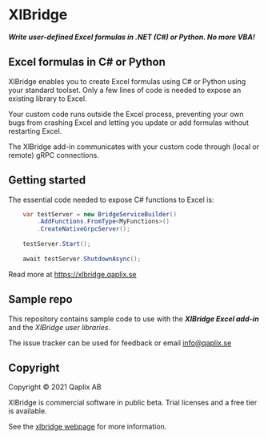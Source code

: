 # XlBridge
***Write user-defined Excel formulas in .NET (C#) or Python. No more VBA!***

## Excel formulas in C# or Python

XlBridge enables you to create Excel formulas using C# or Python using your standard toolset. Only a few lines of code is needed to expose an existing library to Excel.

Your custom code runs outside the Excel process, preventing your own bugs from crashing Excel and letting you update or add formulas without restarting Excel.

The XlBridge add-in communicates with your custom code through (local or remote) gRPC connections.

## Getting started

The essential code needed to expose C# functions to Excel is:

```csharp
    var testServer = new BridgeServiceBuilder()
        .AddFunctions.FromType<MyFunctions>()
        .CreateNativeGrpcServer();
    
    testServer.Start();
    
    await testServer.ShutdownAsync();
```

Read more at <https://xlbridge.qaplix.se>

## Sample repo

This repository contains sample code to use with the ***XlBridge Excel add-in*** and the *XlBridge user libraries*.

The issue tracker can be used for feedback or email [info@qaplix.se](mailto:info@qaplix.se)

## Copyright

Copyright © 2021 Qaplix AB

XlBridge is commercial software in public beta. Trial licenses and a free tier is available.

See the [xlbridge webpage](https://xlbridge.qaplix.se) for more information.
